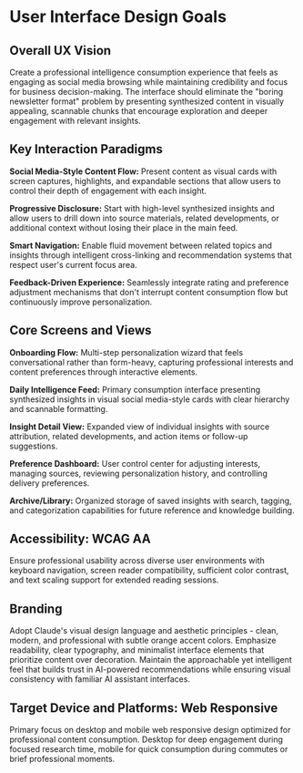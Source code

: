 # User Interface Design Goals

## Overall UX Vision

Create a professional intelligence consumption experience that feels as engaging as social media browsing while maintaining credibility and focus for business decision-making. The interface should eliminate the "boring newsletter format" problem by presenting synthesized content in visually appealing, scannable chunks that encourage exploration and deeper engagement with relevant insights.

## Key Interaction Paradigms

**Social Media-Style Content Flow:** Present content as visual cards with screen captures, highlights, and expandable sections that allow users to control their depth of engagement with each insight.

**Progressive Disclosure:** Start with high-level synthesized insights and allow users to drill down into source materials, related developments, or additional context without losing their place in the main feed.

**Smart Navigation:** Enable fluid movement between related topics and insights through intelligent cross-linking and recommendation systems that respect user's current focus area.

**Feedback-Driven Experience:** Seamlessly integrate rating and preference adjustment mechanisms that don't interrupt content consumption flow but continuously improve personalization.

## Core Screens and Views

**Onboarding Flow:** Multi-step personalization wizard that feels conversational rather than form-heavy, capturing professional interests and content preferences through interactive elements.

**Daily Intelligence Feed:** Primary consumption interface presenting synthesized insights in visual social media-style cards with clear hierarchy and scannable formatting.

**Insight Detail View:** Expanded view of individual insights with source attribution, related developments, and action items or follow-up suggestions.

**Preference Dashboard:** User control center for adjusting interests, managing sources, reviewing personalization history, and controlling delivery preferences.

**Archive/Library:** Organized storage of saved insights with search, tagging, and categorization capabilities for future reference and knowledge building.

## Accessibility: WCAG AA

Ensure professional usability across diverse user environments with keyboard navigation, screen reader compatibility, sufficient color contrast, and text scaling support for extended reading sessions.

## Branding

Adopt Claude's visual design language and aesthetic principles - clean, modern, and professional with subtle orange accent colors. Emphasize readability, clear typography, and minimalist interface elements that prioritize content over decoration. Maintain the approachable yet intelligent feel that builds trust in AI-powered recommendations while ensuring visual consistency with familiar AI assistant interfaces.

## Target Device and Platforms: Web Responsive

Primary focus on desktop and mobile web responsive design optimized for professional content consumption. Desktop for deep engagement during focused research time, mobile for quick consumption during commutes or brief professional moments.
